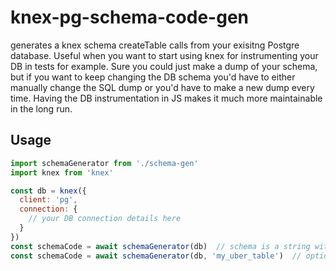# knex-pg-schema-code-gen

generates a knex schema createTable calls from your exisitng Postgre database. Useful when you want to start using knex for instrumenting your DB in tests for example.
Sure you could just make a dump of your schema, but if you want to keep changing the DB schema you'd have to either manually change the SQL dump or you'd have to make a new dump every time.
Having the DB instrumentation in JS makes it much more maintainable in the long run.

## Usage

```javascript
import schemaGenerator from './schema-gen'
import knex from 'knex'

const db = knex({
  client: 'pg',
  connection: {
    // your DB connection details here
  }
})
const schemaCode = await schemaGenerator(db)  // schema is a string with calls for all tables
const schemaCode = await schemaGenerator(db, 'my_uber_table')  // optionally you can call with second argument to limit for just one table
```
